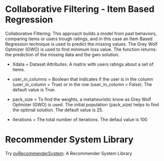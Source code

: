 # Collaborative Filtering - Item Based Regression
Collaborative Filtering: This approach builds a model from past behaviors, comparing items or users trough ratings, and in this case an Item Based Regression technique is used to predict the missing values. The Grey Wolf Optmizer (GWO) is used to find minimum loss value. The function returns: the prediction of the missing data and the gwo solution.

* Xdata = Dataset Attributes. A matrix with users ratings about a set of items.

* user_in_columns = Boolean that indicates if the user is in the column (user_in_column = True) or in the row (user_in_column = False). The default value is True.

* pack_size = To find the weights, a metaheuristic know as Grey Wolf Optmizer (GWO) is used. The initial population (pack_size) helps to find the optimal solution. The default value is 25.

* iterations = The total number of iterations. The defaul value is 100

# Recommender System Library
Try [pyRecommenderSystem](https://github.com/Valdecy/pyRecommenderSystem): A Recommender System Library
